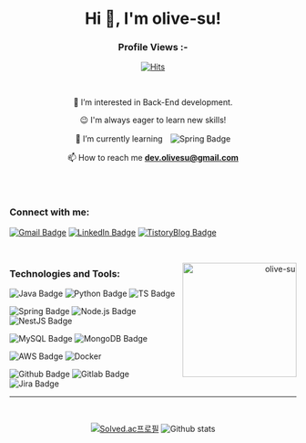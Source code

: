 <div align="center">
  
<h1 align="center">Hi 👋, I'm olive-su! </h1>

<p align="right"> <h3>Profile Views :-</h3> 

[![Hits](https://hits.seeyoufarm.com/api/count/incr/badge.svg?url=https%3A%2F%2Fgithub.com%2Folive-su&count_bg=%23BAB87B&title_bg=%23566000&icon=github.svg&icon_color=%23E7E7E7&title=olive-su&edge_flat=true)](https://github.com/olive-su)
  
</p>

<br>
  
👀 I’m interested in Back-End development.

😉 I'm always eager to learn new skills!

🌱 I’m currently learning　![Spring Badge](https://img.shields.io/badge/Spring-6DB33F?style=flat&logo=Spring&logoColor=white)

📫 How to reach me **dev.olivesu@gmail.com**

<br>

</div>

<br>
  
<h3 align="left">Connect with me:</h3>

<p align="left">
  
[![Gmail Badge](https://img.shields.io/badge/Gmail-EA4335?style=for-the-badge&link=mailto:dev.olivesu@gmail.com)](mailto:dev.olivesu@gmail.com)
[![LinkedIn Badge](https://img.shields.io/badge/LinkedIn-0077b5?style=for-the-badge&link=https://www.linkedin.com/in/olive-su)](https://www.linkedin.com/in/olive-su)
[![TistoryBlog Badge](https://img.shields.io/badge/Tech-Blog-00A98F?style=for-the-badge&link=https://olive-su.tistory.com/)](https://olive-su.tistory.com/)

</p>

<br>

<p align="right"> <img align="right"  alt="olive-su" width="200" src="https://github.com/olive-su/olive-su/assets/67156494/d1f7abaa-72c1-41f2-a612-37d6c4e33991"> </p>

<h3 align="left">Technologies and Tools:</h3>

<p align="left">

![Java Badge](https://img.shields.io/badge/Java-007396?style=flat&logo=Java8&logoColor=white)
![Python Badge](https://img.shields.io/badge/Python-3776AB?style=flat&logo=Python&logoColor=white) 
![TS Badge](https://img.shields.io/badge/TypeScript-3178C6?style=flat&logo=TypeScript&logoColor=white) 


![Spring Badge](https://img.shields.io/badge/Spring-6DB33F?style=flat&logo=Spring&logoColor=white)
![Node.js Badge](https://img.shields.io/badge/Node.js-339933?style=flat&logo=Node.js&logoColor=white) 
![NestJS Badge](https://img.shields.io/badge/NestJS-E0234E?style=flat&logo=NestJS&logoColor=white) 

![MySQL Badge](https://img.shields.io/badge/MySQL-4479A1?style=flat&logo=MySQL&logoColor=white) 
![MongoDB Badge](https://img.shields.io/badge/MongoDB-47A248?style=flat&logo=MongoDB&logoColor=white) 

![AWS Badge](https://img.shields.io/badge/Amazon_AWS-232F3E?style=flat&logo=amazonaws&logoColor=white)
![Docker](https://img.shields.io/badge/Docker-2496ED?style=flat&logo=Docker&logoColor=white)

![Github Badge](https://img.shields.io/badge/Github-181717?style=flat&logo=Github&logoColor=white)
![Gitlab Badge](https://img.shields.io/badge/Gitlab-181717?style=flat&logo=Gitlab&logoColor=white)
![Jira Badge](https://img.shields.io/badge/Jira-0052CC?style=flat&logo=Jira&logoColor=white)

</p>


<hr>

<br/>

<div align="center">

[![Solved.ac프로필](http://mazassumnida.wtf/api/v2/generate_badge?boj=olive_su)](https://solved.ac/profile/olive_su)  ![Github stats](https://github-readme-stats.vercel.app/api?username=olive-su&show_icons=true&theme=gruvbox)
  
</div>




